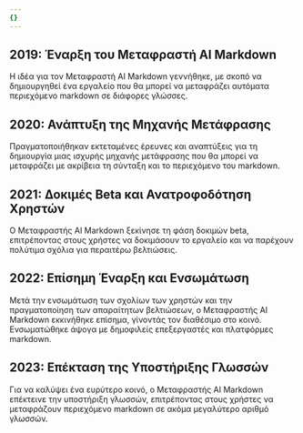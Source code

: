 ```yaml
---
{}
---
```


## 2019: Έναρξη του Μεταφραστή AI Markdown
Η ιδέα για τον Μεταφραστή AI Markdown γεννήθηκε, με σκοπό να δημιουργηθεί ένα εργαλείο που θα μπορεί να μεταφράζει αυτόματα περιεχόμενο markdown σε διάφορες γλώσσες.

## 2020: Ανάπτυξη της Μηχανής Μετάφρασης
Πραγματοποιήθηκαν εκτεταμένες έρευνες και αναπτύξεις για τη δημιουργία μιας ισχυρής μηχανής μετάφρασης που θα μπορεί να μεταφράζει με ακρίβεια τη σύνταξη και το περιεχόμενο του markdown.

## 2021: Δοκιμές Beta και Ανατροφοδότηση Χρηστών
Ο Μεταφραστής AI Markdown ξεκίνησε τη φάση δοκιμών beta, επιτρέποντας στους χρήστες να δοκιμάσουν το εργαλείο και να παρέχουν πολύτιμα σχόλια για περαιτέρω βελτιώσεις.

## 2022: Επίσημη Έναρξη και Ενσωμάτωση
Μετά την ενσωμάτωση των σχολίων των χρηστών και την πραγματοποίηση των απαραίτητων βελτιώσεων, ο Μεταφραστής AI Markdown εκκινήθηκε επίσημα, γίνοντάς τον διαθέσιμο στο κοινό. Ενσωματώθηκε άψογα με δημοφιλείς επεξεργαστές και πλατφόρμες markdown.

## 2023: Επέκταση της Υποστήριξης Γλωσσών
Για να καλύψει ένα ευρύτερο κοινό, ο Μεταφραστής AI Markdown επέκτεινε την υποστήριξη γλωσσών, επιτρέποντας στους χρήστες να μεταφράζουν περιεχόμενο markdown σε ακόμα μεγαλύτερο αριθμό γλωσσών.

<!-- Μπορούν να προστεθούν επιπλέον στάδια αν χρειαστεί -->